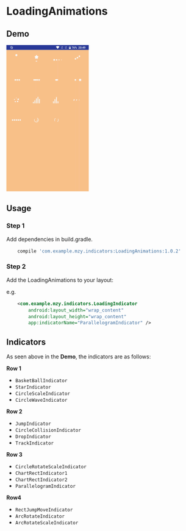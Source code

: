 # LoadingAnimations

## Demo

![Screenshot](screenshots/preview.gif)

## Usage

### Step 1

Add dependencies in build.gradle.

```gradle
    compile 'com.example.mzy.indicators:LoadingAnimations:1.0.2'
```


### Step 2

Add the LoadingAnimations to your layout:

e.g. 

```xml
    <com.example.mzy.indicators.LoadingIndicator
        android:layout_width="wrap_content"
        android:layout_height="wrap_content"
        app:indicatorName="ParallelogramIndicator" />
```

## Indicators

As seen above in the **Demo**, the indicators are as follows:

**Row 1**
 * `BasketBallIndicator`
 * `StarIndicator`
 * `CircleScaleIndicator`
 * `CircleWaveIndicator`

**Row 2**
 * `JumpIndicator`
 * `CircleCollisionIndicator`
 * `DropIndicator`
 * `TrackIndicator`

**Row 3**
 * `CircleRotateScaleIndicator`
 * `ChartRectIndicator1`
 * `ChartRectIndicator2`
 * `ParallelogramIndicator`

**Row4**
 * `RectJumpMoveIndicator`
 * `ArcRotateIndicator`
 * `ArcRotateScaleIndicator`

